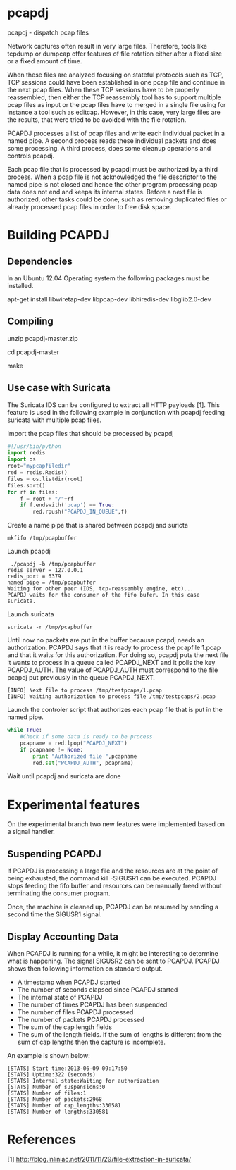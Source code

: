pcapdj
======

pcapdj - dispatch pcap files

Network captures often result in very large files. Therefore, tools like
tcpdump or dumpcap offer features of file rotation either after a fixed
size or a fixed amount of time.

When these files are analyzed focusing on stateful protocols such as TCP, 
TCP sessions could have been established in one pcap file and continue in
the next pcap files. When these TCP sessions have to be properly reassembled,
then either the TCP reassembly tool has to support multiple pcap files as
input or the pcap files have to merged in a single file using for instance a
tool such as editcap. However, in this case, very large files are the results,
that were tried to be avoided with the file rotation. 

PCAPDJ processes a list of pcap files and write each individual packet in a
named pipe. A second process reads these individual packets and does some
processing. A third process, does some cleanup operations and controls pcapdj. 

Each pcap file that is processed by pcapdj must be authorized by a third process. 
When a pcap file is not acknowledged the file descriptor to the named pipe
is not closed and hence the other program processing pcap data does not end and
keeps its internal states. Before a next file is authorized, other tasks could be done, 
such as removing duplicated files or already processed pcap files in order to free disk space. 


Building PCAPDJ
===============

Dependencies
------------


In an Ubuntu 12.04 Operating system the following packages must be installed.

apt-get install libwiretap-dev libpcap-dev libhiredis-dev libglib2.0-dev

Compiling
---------

unzip pcapdj-master.zip

cd pcapdj-master

make

Use case with Suricata
----------------------

The Suricata IDS can be configured to extract all HTTP payloads [1].
This feature is used in the following example in conjunction with pcapdj
feeding suricata with multiple pcap files.

Import the pcap files that should be processed by pcapdj

```python
#!/usr/bin/python
import redis
import os
root="mypcapfiledir"
red = redis.Redis()
files = os.listdir(root)
files.sort()
for rf in files:
    f = root + "/"+rf
    if f.endswith('pcap') == True:
        red.rpush("PCAPDJ_IN_QUEUE",f)
```

Create a name pipe that is shared between pcapdj and suricta
```
mkfifo /tmp/pcapbuffer
```

Launch pcapdj
```
 ./pcapdj -b /tmp/pcapbuffer 
redis_server = 127.0.0.1
redis_port = 6379
named pipe = /tmp/pcapbuffer
Waiting for other peer (IDS, tcp-reassembly engine, etc)...
PCAPDJ waits for the consumer of the fifo bufer. In this case suricata.
```

Launch suricata

```
suricata -r /tmp/pcapbuffer 
```

Until now no packets are put in the buffer because pcapdj needs an
authorization. PCAPDJ says that it is ready to process the pcapfile 1.pcap
and that it waits for this authorization.  For doing so, pcapdj puts the
next file it wants to process in a queue called PCAPDJ_NEXT and it polls the
key PCAPDJ_AUTH. The value of PCAPDJ_AUTH must correspond to the file pcapdj 
put previously in the queue PCAPDJ_NEXT.

```
[INFO] Next file to process /tmp/testpcaps/1.pcap
[INFO] Waiting authorization to process file /tmp/testpcaps/2.pcap
```

Launch the controler script that authorizes each pcap file that is put 
in the named pipe.

```python
while True:
    #Check if some data is ready to be process
    pcapname = red.lpop("PCAPDJ_NEXT")
    if pcapname != None:
        print "Authorized file ",pcapname
        red.set("PCAPDJ_AUTH", pcapname)
```

Wait until pcapdj and suricata are done

Experimental features
=====================

On the experimental branch two new features were implemented based on 
a signal handler.

Suspending PCAPDJ
-----------------

If PCAPDJ is processing a large file and the resources are at the point of
being exhausted, the command kill -SIGUSR1 <pid of pcap dj> can be executed.
PCAPDJ stops feeding the fifo buffer and resources can be manually freed 
without terminating the consumer program.

Once, the machine is cleaned up, PCAPDJ can be resumed by sending a second
time the SIGUSR1 signal.

Display Accounting Data
-----------------------

When PCAPDJ is running for a while, it might be interesting to determine
what is happening. The signal SIGUSR2 can be sent to PCAPDJ. PCAPDJ 
shows then following information on standard output.

-  A timestamp when PCAPDJ started 
-  The number of seconds elapsed since PCAPDJ started
-  The internal state of PCAPDJ
-  The number of times PCAPDJ has been suspended
-  The number of files PCAPDJ processed
-  The number of packets PCAPDJ processed
-  The sum of the cap length fields
-  The sum of the length fields. If the sum of lengths is different from
   the sum of cap lengths then the capture is incomplete. 
 
An example is shown below:

```
[STATS] Start time:2013-06-09 09:17:50
[STATS] Uptime:322 (seconds)
[STATS] Internal state:Waiting for authorization
[STATS] Number of suspensions:0
[STATS] Number of files:1
[STATS] Number of packets:2968
[STATS] Number of cap_lengths:330581
[STATS] Number of lengths:330581
```
References
==========
[1] http://blog.inliniac.net/2011/11/29/file-extraction-in-suricata/

